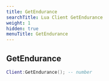 ```yaml
---
title: GetEndurance
searchTitle: Lua Client GetEndurance
weight: 1
hidden: true
menuTitle: GetEndurance
---
```

## GetEndurance
```lua
Client:GetEndurance(); -- number
```